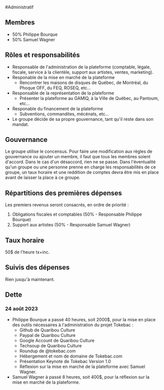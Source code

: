 #Administratif 

## Membres 
- 50% Philippe Bourque 
- 50% Samuel Wagner 

## Rôles et responsabilités
- Responsable de l'administration de la plateforme (comptable, légale, fiscale, service à la clientèle, support aux artistes, ventes, marketing).
- Responable de la mise en marché de la plateforme
  - Rencontrer les maisons de disques de Québec, de Montréal, du Phoque OFF, du FEQ, ROSEQ, etc...
- Responsable de la représentation de la plateforme
  - Présenter la plateforme au GAMIQ, à la Ville de Québec, au Pantoum, etc...
- Responable du financement de la plateforme
  - Subventions, commandites, mécénats, etc...
- Le groupe décide de sa propre gouvernance, tant qu'il reste dans son mandat.

## Gouvernance 
Le groupe utilise le concensus. Pour faire une modification aux règles de gouvernance ou ajouter un membre, il faut que tous les membres soient d'accord. Dans le cas d'un désaccord, rien ne se passe. Dans l'éventualité qu'un groupe ou une personne prenne en charge les responsabilités de ce groupe, un taux horaire et une reddition de comptes devra être mis en place avant de laisser la place à ce groupe. 

## Répartitions des premières dépenses
Les premiers revenus seront consacrés, en ordre de priorité : 
1. Obligations fiscales et comptables (50% - Responsable Philippe Bourque)
2. Support aux artistes (50% - Responsable Samuel Wagner)

## Taux horaire
50$ de l'heure tx+inc.

## Suivis des dépenses 
Rien jusqu'à maintenant.

## Dette
### 24 août 2023
- Philippe Bourque a passé 40 heures, soit 2000$, pour la mise en place des outils nécessaires à l'administration du projet Tokebac : 
  - Github de Quaribou Culture
  - Paypal de Quaribou Culture
  - Google Account de Quaribou Culture
  - Techsoup de Quaribou Culture
  - Roundup de @tokebac.com
  - Hébergement et nom de domaine de Tokebac.com
  - Présentation Keynote de Tokebac Version 1.0
  - Réflexion sur la mise en marché de la plateforme avec Samuel Wagner.
- Samuel Wagner à passé 8 heures, soit 400$, pour la réflexion sur la mise en marché de la plateforme. 
